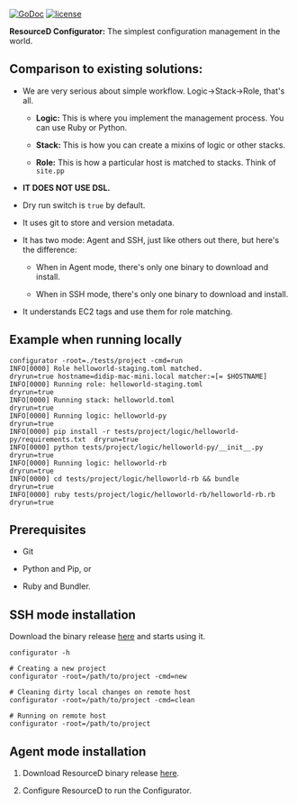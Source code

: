 [![GoDoc](https://godoc.org/github.com/resourced/configurator?status.svg)](http://godoc.org/github.com/resourced/configurator)
[![license](http://img.shields.io/badge/license-MIT-red.svg?style=flat)](https://raw.githubusercontent.com/resourced/configurator/master/LICENSE)

**ResourceD Configurator:** The simplest configuration management in the world.


## Comparison to existing solutions:

* We are very serious about simple workflow. Logic->Stack->Role, that's all.

    * **Logic:** This is where you implement the management process. You can use Ruby or Python.

    * **Stack:** This is how you can create a mixins of logic or other stacks.

    * **Role:** This is how a particular host is matched to stacks. Think of `site.pp`

* **IT DOES NOT USE DSL.**

* Dry run switch is `true` by default.

* It uses git to store and version metadata.

* It has two mode: Agent and SSH, just like others out there, but here's the difference:

    * When in Agent mode, there's only one binary to download and install.

    * When in SSH mode, there's only one binary to download and install.

* It understands EC2 tags and use them for role matching.


## Example when running locally
```
configurator -root=./tests/project -cmd=run
INFO[0000] Role helloworld-staging.toml matched.                              dryrun=true hostname=didip-mac-mini.local matcher:=[= $HOSTNAME]
INFO[0000] Running role: helloworld-staging.toml                              dryrun=true
INFO[0000] Running stack: helloworld.toml                                     dryrun=true
INFO[0000] Running logic: helloworld-py                                       dryrun=true
INFO[0000] pip install -r tests/project/logic/helloworld-py/requirements.txt  dryrun=true
INFO[0000] python tests/project/logic/helloworld-py/__init__.py               dryrun=true
INFO[0000] Running logic: helloworld-rb                                       dryrun=true
INFO[0000] cd tests/project/logic/helloworld-rb && bundle                     dryrun=true
INFO[0000] ruby tests/project/logic/helloworld-rb/helloworld-rb.rb            dryrun=true
```


## Prerequisites

* Git

* Python and Pip, or

* Ruby and Bundler.


## SSH mode installation

Download the binary release [here](https://github.com/resourced/configurator/releases) and starts using it.
```
configurator -h

# Creating a new project
configurator -root=/path/to/project -cmd=new

# Cleaning dirty local changes on remote host
configurator -root=/path/to/project -cmd=clean

# Running on remote host
configurator -root=/path/to/project
```


## Agent mode installation

1. Download ResourceD binary release [here](https://github.com/resourced/resourced/releases).

2. Configure ResourceD to run the Configurator.
